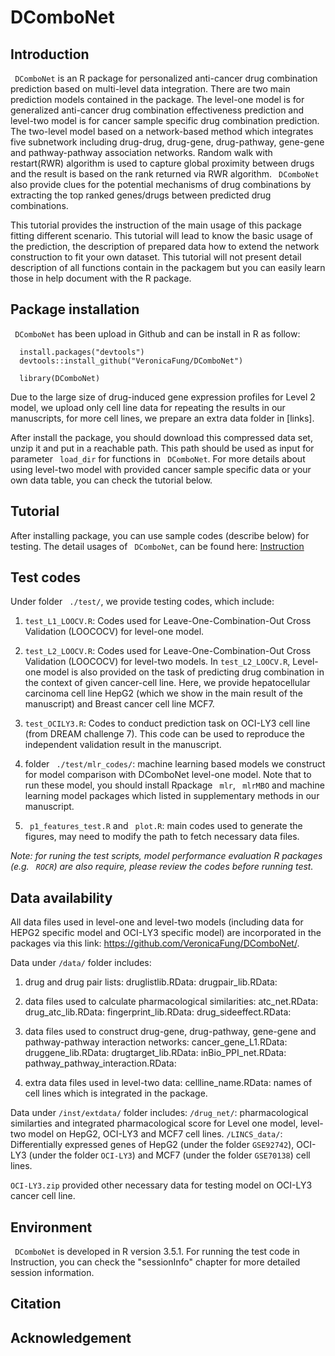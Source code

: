 # DComboNet

## Introduction

` DComboNet` is an R package for personalized anti-cancer drug combination prediction based on multi-level data integration. There are two main prediction models contained in the package. The level-one model is for generalized anti-cancer drug combination effectiveness prediction and level-two model is for cancer sample specific drug combination prediction. The two-level model based on a network-based method which integrates five subnetwork including drug-drug, drug-gene, drug-pathway, gene-gene and pathway-pathway association networks. Random walk with restart(RWR) algorithm is used to capture global proximity between drugs and the result is based on the rank returned via RWR algorithm. ` DComboNet` also provide clues for the potential mechanisms of drug combinations by extracting the top ranked genes/drugs between predicted drug combinations.

This tutorial provides the instruction of the main usage of this package fitting different scenario. This tutorial will lead to know the basic usage of the prediction, the description of prepared data how to extend the network construction to fit your own dataset. This tutorial will not present detail description of all functions contain in the packagem but you can easily learn those in help document with the R package. 

## Package installation

` DComboNet` has been upload in Github and can be install in R as follow:

```{r, eval=FALSE}
  install.packages("devtools")
  devtools::install_github("VeronicaFung/DComboNet")

  library(DComboNet)
```

Due to the large size of drug-induced gene expression profiles for Level 2 model, we upload only cell line data for repeating the results in our manuscripts, for more cell lines, we prepare an extra data folder in [links]<links>. 

After install the package, you should download this compressed data set, unzip it and put in a reachable path. This path should be used as input for parameter ` load_dir` for functions in ` DComboNet`. For more details about using level-two model with provided cancer sample specific data or your own data table, you can check the tutorial below.

## Tutorial  

After installing package, you can use sample codes (describe below) for  testing.
The detail usages of ` DComboNet`, can be found here: [Instruction](https://veronicafung.github.io/DComboNet/DComboNet-vignette.html) 

## Test codes

Under  folder ` ./test/`, we provide testing codes, which include:
  1. `test_L1_LOOCV.R`: Codes used for Leave-One-Combination-Out Cross Validation (LOOCOCV) for level-one model. 

  2. `test_L2_LOOCV.R`: Codes used for Leave-One-Combination-Out Cross Validation (LOOCOCV) for level-two models. In `test_L2_LOOCV.R`, Level-one model is also provided on the task of predicting drug combination in the context of given cancer-cell line. Here, we provide hepatocellular carcinoma cell line HepG2 (which we show in the main result of the manuscript) and Breast cancer cell line MCF7.
    
  3. `test_OCILY3.R`: Codes to conduct prediction task on OCI-LY3 cell line (from DREAM challenge 7). This code can be used to reproduce the independent validation result in the manuscript.
   
  4. folder ` ./test/mlr_codes/`: machine learning based models we construct for model comparison with DComboNet level-one model. Note that to run these model, you should install Rpackage ` mlr`, ` mlrMBO` and machine learning model packages which listed in supplementary methods in our manuscript.
    
  5. ` p1_features_test.R` and ` plot.R`: main codes used to generate the figures, may need to modify the path to fetch necessary data files.

*Note: for runing the test scripts, model performance evaluation R packages (e.g. ` ROCR`) are also require, please review the codes before running test.*

## Data availability
All data files used in level-one and level-two models (including data for HEPG2 specific model and OCI-LY3 specific model) are incorporated in the packages via this link: https://github.com/VeronicaFung/DComboNet/. 

Data under `/data/` folder includes:
  1. drug and drug pair lists:
      druglistlib.RData: 
      drugpair_lib.RData: 

  2. data files used to calculate pharmacological similarities:
      atc_net.RData: 
      drug_atc_lib.RData: 
      fingerprint_lib.RData: 
      drug_sideeffect.RData: 

  3. data files used to construct drug-gene, drug-pathway, gene-gene and pathway-pathway interaction networks:
      cancer_gene_L1.RData: 
      druggene_lib.RData: 
      drugtarget_lib.RData: 
      inBio_PPI_net.RData: 
      pathway_pathway_interaction.RData: 
  4. extra data files used in level-two data:
      cellline_name.RData: names of cell lines which is integrated in the package.

Data under `/inst/extdata/` folder includes:
   `/drug_net/`: pharmacological similarties and integrated pharmacological score for Level one model, level-two model on HepG2, OCI-LY3 and MCF7 cell lines.
   `/LINCS_data/`: Differentially expressed genes of HepG2 (under the folder `GSE92742`), OCI-LY3 (under the folder `OCI-LY3`) and MCF7  (under the folder `GSE70138`) cell lines.

`OCI-LY3.zip` provided other necessary data for testing model on OCI-LY3 cancer cell line.


## Environment

` DComboNet` is developed in R version 3.5.1. For running the test code in Instruction, you can check the "sessionInfo" chapter for more detailed session information.

## Citation
<!-- <div style = "width:120%; height:auto; margin: auto;"> -->

<!-- <p style="text-indent:16px;">If you use `DComboNet` in your publication(s), please cite:</p> -->
<!-- </div> -->

## Acknowledgement
